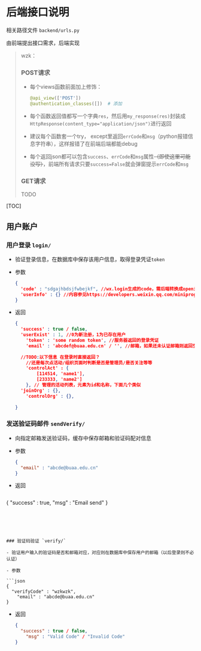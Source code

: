 # 后端接口说明

相关路径文件 `backend/urls.py`

由前端提出接口需求，后端实现

> wzk：
>
> ### POST请求
>
> * 每个views函数前面加上修饰：
>
>   ```python
>   @api_view(['POST'])
>   @authentication_classes([])  # 添加
>   ```
>
> * 每个函数返回值都写一个字典`res`，然后用`my_response(res)`封装成`HttpResponse(content_type="application/json")`进行返回
>
> * 建议每个函数套一个try， except里返回`errCode`和`msg`（python报错信息字符串），这样报错了在前端后端都能debug
> * 每个返回json都可以包含`success`、`errCode`和`msg`属性~~（即使这里可能没写）~~，前端所有请求只要`success=False`就会弹窗提示`errCode`和`msg`
>
> ### GET请求
>
> TODO



[TOC]



## 用户账户

### 用户登录 `login/`

* 验证登录信息，在数据库中保存该用户信息，取得登录凭证`token`

* 参数

  ```json
  {
  	'code' : "sdgajhbdsjfwbejkf", //wx.login生成的code，需后端转换成openid
  	'userInfo' : {} //内容参见https://developers.weixin.qq.com/miniprogram/dev/api/open-api/user-info/UserInfo.html
  }
  ```

* 返回

  ```json
  {
  	'success' : true / false,
  	'userExist' : 1, //0为新注册，1为已存在用户
      'token' : 'some random token', //服务器返回的登录凭证
      'email' : 'abcdef@buaa.edu.cn' / '', //邮箱，如果还未认证邮箱则返回空串
      
    //TODO:以下信息 在登录时直接返回？
      //还是每次点活动/组织页面时判断是否是管理员/是否关注等等
      'controlAct' : {
          [114514, 'name1'],
          [233333, 'name2']
      }, // 管理的活动列表，元素为id和名称，下面几个类似
  	'joinOrg' : {},
      'controlOrg' : {},
      
  }
  ```





### 发送验证码邮件 `sendVerify/`

* 向指定邮箱发送验证码，缓存中保存邮箱和验证码配对信息

- 参数

  ```json
  {
  	"email" : "abcde@buaa.edu.cn"
  }
  ```

  

- 返回

  ```json
{
		"success" : true,
  	"msg" : "Email send" 
  }
  ```





### 验证码验证 `verify/`

- 验证用户输入的验证码是否和邮箱对应，对应则在数据库中保存用户的邮箱（以后登录则不必认证）

- 参数

  ```json
  {
  	"verifyCode" : "wzkwzk",
      "email" : "abcde@buaa.edu.cn"
  }
  ```

  

- 返回

  ```json
  {
  	"success" : true / false,
      "msg" : "Valid Code" / "Invalid Code"
  }
  ```



